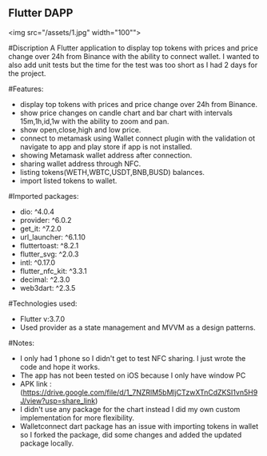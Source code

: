 ## Flutter DAPP

<img src="/assets/1.jpg" width="100"">


#Discription
A  Flutter application to display top tokens with prices and price change over 24h from Binance with the ability to connect wallet. I wanted to also add unit tests but the time for the test was too short as I had 2 days for the project.

#Features:
- display top tokens with prices and price change over 24h from Binance.
- show price changes on candle chart and bar chart with intervals 15m,1h,id,1w with the ability to zoom and pan.
- show open,close,high and low price.
- connect to metamask using Wallet connect plugin with the validation ot navigate to app and play store if app is not installed.
- showing Metamask wallet address after connection.
- sharing wallet address through NFC.
- listing tokens(WETH,WBTC,USDT,BNB,BUSD) balances.
- import listed tokens to wallet.

#Imported packages:
- dio: ^4.0.4
- provider: ^6.0.2
- get_it: ^7.2.0
- url_launcher: ^6.1.10
- fluttertoast: ^8.2.1
- flutter_svg: ^2.0.3
- intl: ^0.17.0
- flutter_nfc_kit: ^3.3.1
- decimal: ^2.3.0
- web3dart: ^2.3.5

#Technologies used:
- Flutter v:3.7.0
- Used provider as a state management and MVVM as a design patterns.


#Notes: 
- I only had 1 phone so I didn't get to test NFC sharing. I just wrote the code and hope it works.
- The app has not been tested on iOS because I only have window PC
- APK link : (https://drive.google.com/file/d/1_7NZRlM5bMljCTzwXTnCdZKSI1vn5H9J/view?usp=share_link)
- I didn't use any package for the chart instead I did my own custom implementation for more flexibility.
- Walletconnect dart package has an issue with importing tokens in wallet so I forked the package, did some changes and added the updated package locally.

